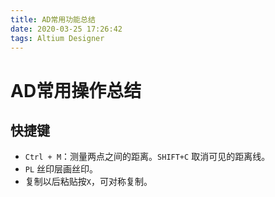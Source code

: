 ```yaml
---
title: AD常用功能总结
date: 2020-03-25 17:26:42
tags: Altium Designer
---
```


# AD常用操作总结

## 快捷键

* `Ctrl + M`：测量两点之间的距离。`SHIFT+C` 取消可见的距离线。
* `PL` 丝印层画丝印。
* 复制以后粘贴按`X`，可对称复制。

